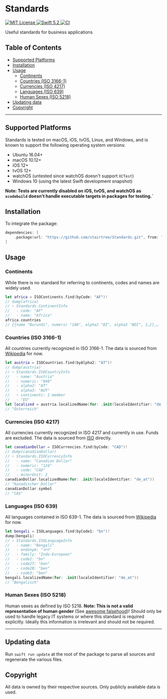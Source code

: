 # Standards

<a href="LICENSE">
<img src="https://img.shields.io/badge/license-MIT-brightgreen.svg" alt="MIT License">
</a>
<a href="https://swift.org">
<img src="https://img.shields.io/badge/swift-5.2-brightgreen.svg" alt="Swift 5.2">
</a>
<a href="https://github.com/stairtree/Standards/actions">
<img src="https://github.com/stairtree/Standards/workflows/test/badge.svg" alt="CI">
</a>

Useful standards for business applications

## Table of Contents
* [Supported Platforms](#supported-platforms)
* [Installation](#installation)
* [Usage](#usage)
   * [Continents](#continents)
   * [Countries (ISO 3166-1)](#countries-iso-3166-1)
   * [Currencies (ISO 4217)](#currencies-iso-4217)
   * [Languages (ISO 639)](#languages-iso-639)
   * [Human Sexes (ISO 5218)](#human-sexes-iso-5218)
* [Updating data](#updating-data)
* [Copyright](#copyright)

---

## Supported Platforms

Standards is tested on macOS, iOS, tvOS, Linux, and Windows, and is known to support the following operating system versions:

* Ubuntu 16.04+
* macOS 10.12+
* iOS 12+
* tvOS 12+
* watchOS (untested since watchOS doesn't support `XCTest`)
* Windows 10 (using the latest Swift development snapshot)

**Note: Tests are currently disabled on iOS, tvOS, and watchOS as `xcodebuild` doesn't handle executable targets in packages for testing.`**

## Installation

To integrate the package:

```swift
dependencies: [
    .package(url: "https://github.com/stairtree/Standards.git", from: "1.0.1")
]
```

## Usage

### Continents

While there is no standard for referring to continents, codes and names are widely used.

```swift
let africa = ISOContinents.find(byCode: "AF")!
// dump(africa)
// ▿ Standards.ContinentInfo
//   - code: "AF"
//   - name: "Africa"
africa.countries
// {{name "Burundi", numeric "108", alpha2 "BI", alpha3 "BDI", {…}},…
```

### Countries (ISO 3166-1)

All countries currently recognized in ISO 3166-1. The data is sourced from [Wikipedia](https://en.wikipedia.org/wiki/ISO_3166-1) for now.

```swift
let austria = ISOCountries.find(byAlpha2: "AT")!
// dump(austria)
// ▿ Standards.ISOCountryInfo
//   - name: "Austria"
//   - numeric: "040"
//   - alpha2: "AT"
//   - alpha3: "AUT"
//   ▿ continents: 1 member
//   - "EU"
let localized = austria.localizedName(for: .init(localeIdentifier: "de_at"))
// "Österreich"
```

### Currencies (ISO 4217)

All currencies currently recognized in ISO 4217 and currently in use. Funds are excluded. The data is sourced from [ISO](https://www.currency-iso.org/dam/downloads/lists/list_one.xml) directly.

```swift
let canadianDollar = ISOCurrencies.find(byCode: "CAD")!
// dump(canadianDollar)
// ▿ Standards.ISOCurrencyInfo
//   - name: "Canadian Dollar"
//   - numeric: "124"
//   - code: "CAD"
//   - minorUnit: 2
canadianDollar.localizedName(for: .init(localeIdentifier: "de_at"))
// "Kanadischer Dollar"
canadianDollar.symbol
// "CA$"
```

### Languages (ISO 639)

All languages contained in ISO 639-1. The data is sourced from [Wikipedia](https://en.wikipedia.org/wiki/List_of_ISO_639-1_codes) for now.

```swift
let bengali = ISOLanguages.find(byCode1: "bn")!
dump(bengali)
// ▿ Standards.ISOLanguageInfo
//   - name: "Bengali"
//   - endonym: "বাংলা"
//   - family: "Indo-European"
//   - code1: "bn"
//   - code2T: "ben"
//   - code2B: "ben"
//   - code3: "ben"
bengali.localizedName(for: .init(localeIdentifier: "de_at"))
// "Bengalisch"
```

### Human Sexes (ISO 5218)

Human sexes as defined by ISO 5218. **Note: This is not a valid representation of human gender** (See [awesome falsehood](https://github.com/kdeldycke/awesome-falsehood))! 
Should only be used to handle legacy IT systems or where this standard is required explicitly. Ideally this information is irrelevant and should not be required.

---

## Updating data

Run `swift run update` at the root of the package to parse all sources and regenerate the various files.

## Copyright

All data is owned by their respective sources. Only publicly available data is used.
